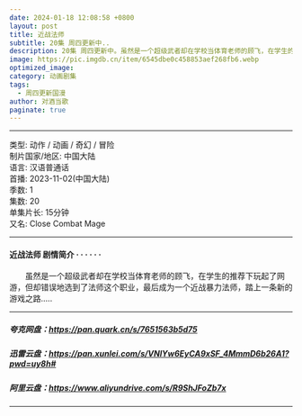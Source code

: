 ```yaml
---
date: 2024-01-18 12:08:58 +0800
layout: post
title: 近战法师
subtitle: 20集 周四更新中..
description: 20集 周四更新中。虽然是一个超级武者却在学校当体育老师的顾飞，在学生的推荐下玩起了网游，但却错误地选到了法师这个职业，最后成为一个近战暴力法师，踏上一条新的游戏之路...
image: https://pic.imgdb.cn/item/6545dbe0c458853aef268fb6.webp
optimized_image: 
category: 动画剧集
tags:
  - 周四更新国漫
author: 对酒当歌
paginate: true
---
```


---

类型: 动作 / 动画 / 奇幻 / 冒险  
制片国家/地区: 中国大陆  
语言: 汉语普通话  
首播: 2023-11-02(中国大陆)  
季数: 1  
集数: 20  
单集片长: 15分钟  
又名: Close Combat Mage  

---

#### 近战法师 剧情简介 · · · · · ·

　　虽然是一个超级武者却在学校当体育老师的顾飞，在学生的推荐下玩起了网游，但却错误地选到了法师这个职业，最后成为一个近战暴力法师，踏上一条新的游戏之路.....

---

##### 夸克网盘：<https://pan.quark.cn/s/7651563b5d75>

##### 迅雷云盘：<https://pan.xunlei.com/s/VNlYw6EyCA9xSF_4MmmD6b26A1?pwd=uy8h#>

##### 阿里云盘：<https://www.aliyundrive.com/s/R9ShJFoZb7x>

---
